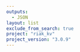 ```yaml
---
outputs:
  - JSON
layout: list
exclude_from_search: true
project: "riak_kv"
project_version: "3.0.9"
---
```



